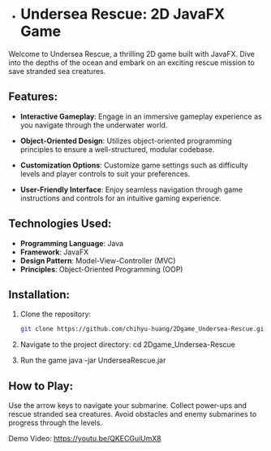 
- # Undersea Rescue: 2D JavaFX Game

Welcome to Undersea Rescue, a thrilling 2D game built with JavaFX. Dive into the depths of the ocean and embark on an exciting rescue mission to save stranded sea creatures.

## Features:

- **Interactive Gameplay**: Engage in an immersive gameplay experience as you navigate through the underwater world.
  
- **Object-Oriented Design**: Utilizes object-oriented programming principles to ensure a well-structured, modular codebase.
  
- **Customization Options**: Customize game settings such as difficulty levels and player controls to suit your preferences.
  
- **User-Friendly Interface**: Enjoy seamless navigation through game instructions and controls for an intuitive gaming experience.

## Technologies Used:

- **Programming Language**: Java
- **Framework**: JavaFX
- **Design Pattern**: Model-View-Controller (MVC)
- **Principles**: Object-Oriented Programming (OOP)

## Installation:

1. Clone the repository:
   ```bash
   git clone https://github.com/chihyu-huang/2Dgame_Undersea-Rescue.git
2. Navigate to the project directory:
  cd 2Dgame_Undersea-Rescue

3. Run the game
  java -jar UnderseaRescue.jar


## How to Play:
Use the arrow keys to navigate your submarine.
Collect power-ups and rescue stranded sea creatures.
Avoid obstacles and enemy submarines to progress through the levels.


Demo Video: https://youtu.be/QKECGuiUmX8

